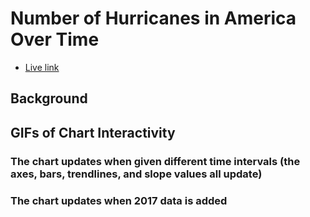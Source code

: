 # Number of Hurricanes in America Over Time
* [Live link](https://jclin2013.github.io/HurricaneDataViz/)

## Background

## GIFs of Chart Interactivity

### The chart updates when given different time intervals (the axes, bars, trendlines, and slope values all update)

### The chart updates when 2017 data is added

